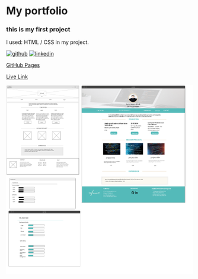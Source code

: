 # My portfolio 
### this is my first project  

I used:  HTML / CSS
in my project.


[<img src='https://cdn.jsdelivr.net/npm/simple-icons@3.0.1/icons/github.svg' alt='github' height='40'>](https://github.com/taebah-alshlouh)  [<img src='https://cdn.jsdelivr.net/npm/simple-icons@3.0.1/icons/linkedin.svg' alt='linkedin' height='40'>](https://www.linkedin.com/in/https://www.linkedin.com/in/taebah-shlouh-2b2401146//)  

[GitHub Pages](https://github.com/taebah-alshlouh/project1/)

[Live Link](https://taebah-alshlouh.github.io/project1/)

![Mockupwireframe](mandw.png)
